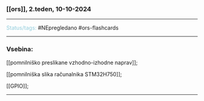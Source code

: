 ### [[ors]], 2.teden, 10-10-2024
---

<font color="#92cddc">Status/tags:</font> #NEpregledano #ors-flashcards

---

### Vsebina:

[[pomnilniško preslikane vzhodno-izhodne naprav]];

[[pomnilniška slika računalnika STM32H750]];

[[GPIO]];

---
